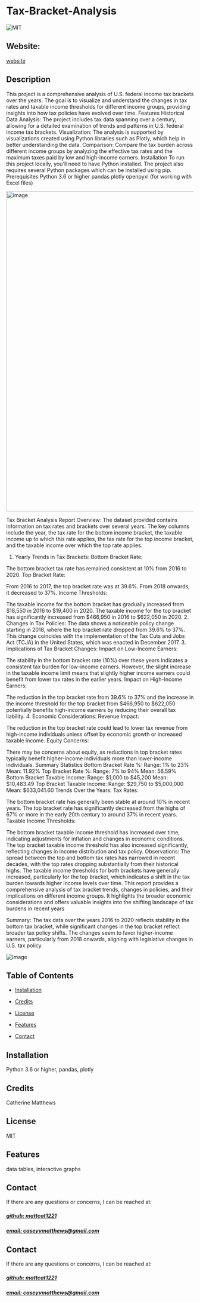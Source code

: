 # Tax-Bracket-Analysis

![MIT](https://img.shields.io/badge/License-MIT-blue)

## Website: 
[website](https://github.com/mattcat1221/Tax-Bracket-Analysis)

## Description
This project is a comprehensive analysis of U.S. federal income tax brackets over the years. The goal is to visualize and understand the changes in tax rates and taxable income thresholds for different income groups, providing insights into how tax policies have evolved over time.  Features Historical Data Analysis: The project includes tax data spanning over a century, allowing for a detailed examination of trends and patterns in U.S. federal income tax brackets. Visualization: The analysis is supported by visualizations created using Python libraries such as Plotly, which help in better understanding the data. Comparison: Compare the tax burden across different income groups by analyzing the effective tax rates and the maximum taxes paid by low and high-income earners. Installation To run this project locally, you'll need to have Python installed. The project also requires several Python packages which can be installed using pip.  Prerequisites Python 3.6 or higher pandas plotly openpyxl (for working with Excel files)

<img width="858" alt="image" src="https://github.com/user-attachments/assets/b81b8833-0b86-489a-9357-a339abd09279">


Tax Bracket Analysis Report
Overview:
The dataset provided contains information on tax rates and brackets over several years. The key columns include the year, the tax rate for the bottom income bracket, the taxable income up to which this rate applies, the tax rate for the top income bracket, and the taxable income over which the top rate applies.

1. Yearly Trends in Tax Brackets:
Bottom Bracket Rate:

The bottom bracket tax rate has remained consistent at 10% from 2016 to 2020.
Top Bracket Rate:

From 2016 to 2017, the top bracket rate was at 39.6%.
From 2018 onwards, it decreased to 37%.
Income Thresholds:

The taxable income for the bottom bracket has gradually increased from $18,550 in 2016 to $19,400 in 2020.
The taxable income for the top bracket has significantly increased from $466,950 in 2016 to $622,050 in 2020.
2. Changes in Tax Policies:
The data shows a noticeable policy change starting in 2018, where the top bracket rate dropped from 39.6% to 37%. This change coincides with the implementation of the Tax Cuts and Jobs Act (TCJA) in the United States, which was enacted in December 2017.
3. Implications of Tax Bracket Changes:
Impact on Low-Income Earners:

The stability in the bottom bracket rate (10%) over these years indicates a consistent tax burden for low-income earners. However, the slight increase in the taxable income limit means that slightly higher income earners could benefit from lower tax rates in the earlier years.
Impact on High-Income Earners:

The reduction in the top bracket rate from 39.6% to 37% and the increase in the income threshold for the top bracket from $466,950 to $622,050 potentially benefits high-income earners by reducing their overall tax liability.
4. Economic Considerations:
Revenue Impact:

The reduction in the top bracket rate could lead to lower tax revenue from high-income individuals unless offset by economic growth or increased taxable income.
Equity Concerns:

There may be concerns about equity, as reductions in top bracket rates typically benefit higher-income individuals more than lower-income individuals.
Summary Statistics
Bottom Bracket Rate %:
Range: 1% to 23%
Mean: 11.92%
Top Bracket Rate %:
Range: 7% to 94%
Mean: 56.59%
Bottom Bracket Taxable Income:
Range: $1,000 to $45,200
Mean: $10,483.49
Top Bracket Taxable Income:
Range: $29,750 to $5,000,000
Mean: $633,041.60
Trends Over the Years:
Tax Rates:

The bottom bracket rate has generally been stable at around 10% in recent years.
The top bracket rate has significantly decreased from the highs of 67% or more in the early 20th century to around 37% in recent years.
Taxable Income Thresholds:

The bottom bracket taxable income threshold has increased over time, indicating adjustments for inflation and changes in economic conditions.
The top bracket taxable income threshold has also increased significantly, reflecting changes in income distribution and tax policy.
Observations:
The spread between the top and bottom tax rates has narrowed in recent decades, with the top rates dropping substantially from their historical highs.
The taxable income thresholds for both brackets have generally increased, particularly for the top bracket, which indicates a shift in the tax burden towards higher income levels over time.
This report provides a comprehensive analysis of tax bracket trends, changes in policies, and their implications on different income groups. It highlights the broader economic considerations and offers valuable insights into the shifting landscape of tax burdens in recent years

Summary:
The tax data over the years 2016 to 2020 reflects stability in the bottom tax bracket, while significant changes in the top bracket reflect broader tax policy shifts. The changes seem to favor higher-income earners, particularly from 2018 onwards, aligning with legislative changes in U.S. tax policy.

![image](https://github.com/user-attachments/assets/7df145e9-dee3-4f3c-b343-602f9e703968)

## Table of Contents
- [Installation](#installation)

- [Credits](#credits)
- [License](#license)
- [Features](#features)

- [Contact](#contact)

## Installation
Python 3.6 or higher, pandas, plotly



## Credits
Catherine Matthews

## License
MIT

## Features
data tables, interactive graphs



## Contact
If there are any questions or concerns, I can be reached at:
##### [github: mattcat1221](https://github.com/mattcat1221)
##### [email: caseyvmatthews@gmail.com](mailto:caseyvmatthews@gmail.com)






## Contact
If there are any questions or concerns, I can be reached at:
##### [github: mattcat1221](https://github.com/mattcat1221)
##### [email: caseyvmatthews@gmail.com](mailto:caseyvmatthews@gmail.com)

